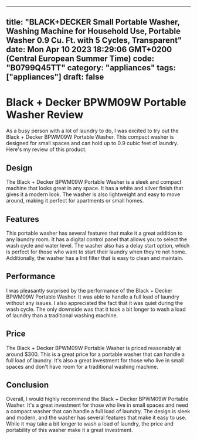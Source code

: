 
---
title: "BLACK+DECKER Small Portable Washer, Washing Machine for Household Use, Portable Washer 0.9 Cu. Ft. with 5 Cycles, Transparent" 
date: Mon Apr 10 2023 18:29:06 GMT+0200 (Central European Summer Time)
code: "B0799Q45TT"
category: "appliances"
tags: ["appliances"] 
draft: false
---
    
# Black + Decker BPWM09W Portable Washer Review

As a busy person with a lot of laundry to do, I was excited to try out the Black + Decker BPWM09W Portable Washer. This compact washer is designed for small spaces and can hold up to 0.9 cubic feet of laundry. Here's my review of this product.

## Design

The Black + Decker BPWM09W Portable Washer is a sleek and compact machine that looks great in any space. It has a white and silver finish that gives it a modern look. The washer is also lightweight and easy to move around, making it perfect for apartments or small homes.

## Features

This portable washer has several features that make it a great addition to any laundry room. It has a digital control panel that allows you to select the wash cycle and water level. The washer also has a delay start option, which is perfect for those who want to start their laundry when they're not home. Additionally, the washer has a lint filter that is easy to clean and maintain.

## Performance

I was pleasantly surprised by the performance of the Black + Decker BPWM09W Portable Washer. It was able to handle a full load of laundry without any issues. I also appreciated the fact that it was quiet during the wash cycle. The only downside was that it took a bit longer to wash a load of laundry than a traditional washing machine.

## Price

The Black + Decker BPWM09W Portable Washer is priced reasonably at around $300. This is a great price for a portable washer that can handle a full load of laundry. It's also a great investment for those who live in small spaces and don't have room for a traditional washing machine.

## Conclusion

Overall, I would highly recommend the Black + Decker BPWM09W Portable Washer. It's a great investment for those who live in small spaces and need a compact washer that can handle a full load of laundry. The design is sleek and modern, and the washer has several features that make it easy to use. While it may take a bit longer to wash a load of laundry, the price and portability of this washer make it a great investment.